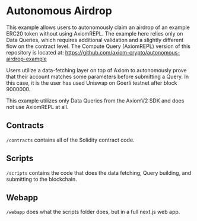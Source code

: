 # Autonomous Airdrop

This example allows users to autonomously claim an airdrop of an example ERC20 token without using AxiomREPL. The example here relies only on Data Queries, which requires additional validation and a slightly different flow on the contract level. The Compute Query (AxiomREPL) version of this repository is located at: https://github.com/axiom-crypto/autonomous-airdrop-example

Users utilize a data-fetching layer on top of Axiom to autonomously prove that their account matches some parameters before submitting a Query. In this case, it is the user has used Uniswap on Goerli testnet after block 9000000. 

This example utilizes only Data Queries from the AxiomV2 SDK and does not use AxiomREPL at all.

## Contracts

`/contracts` contains all of the Solidity contract code.

## Scripts

`/scripts` contains the code that does the data fetching, Query building, and submitting to the blockchain.

## Webapp

`/webapp` does what the scripts folder does, but in a full next.js web app.
